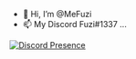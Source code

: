 - 👋 Hi, I’m @MeFuzi
- 📫 My Discord Fuzi#1337 ...

<!---

--->

[![Discord Presence](https://lanyard.cnrad.dev/api/931268533583773806)](https://discord.com/users/931268533583773806)
